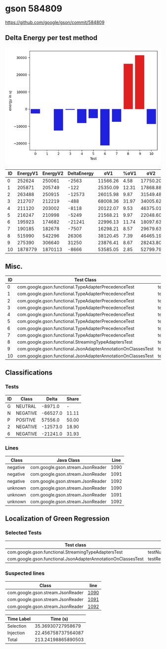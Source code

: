 # gson 584809


https://github.com/google/gson/commit/584809



## Delta Energy per test method

![](./gson_delta_energy_0_v.png)


| ID | EnergyV1 | EnergyV2 | DeltaEnergy | σV1 | %σV1 | σV2 | %σV2 |
| --- | --- | --- | --- | --- | --- | --- | --- |
| 0 | 252624 | 250061 | -2563 | 11566.26 | 4.58 | 17750.20 | 7.10 |
| 1 | 205871 | 205749 | -122 | 25350.09 | 12.31 | 17868.88 | 8.68 |
| 2 | 263488 | 250915 | -12573 | 26015.98 | 9.87 | 31549.48 | 12.57 |
| 3 | 212707 | 212219 | -488 | 68008.36 | 31.97 | 34005.62 | 16.02 |
| 4 | 211120 | 203002 | -8118 | 20122.07 | 9.53 | 46375.01 | 22.84 |
| 5 | 216247 | 210998 | -5249 | 21568.21 | 9.97 | 22048.60 | 10.45 |
| 6 | 195923 | 174682 | -21241 | 22996.13 | 11.74 | 18097.63 | 10.36 |
| 7 | 190185 | 182678 | -7507 | 16298.21 | 8.57 | 29679.63 | 16.25 |
| 8 | 515990 | 542296 | 26306 | 38120.45 | 7.39 | 46465.19 | 8.57 |
| 9 | 275390 | 306640 | 31250 | 23876.41 | 8.67 | 28243.80 | 9.21 |
| 10 | 1878779 | 1870113 | -8666 | 53585.05 | 2.85 | 52799.79 | 2.82 |

## Misc.

| ID | Test Class | Test Method |
| --- | --- | --- |
| 0 | com.google.gson.functional.TypeAdapterPrecedenceTest | testStreamingFollowedByNonstreaming |
| 1 | com.google.gson.functional.TypeAdapterPrecedenceTest | testStreamingHierarchicalFollowedByNonstreaming |
| 2 | com.google.gson.functional.TypeAdapterPrecedenceTest | testSerializeNonstreamingTypeAdapterFollowedByStreamingTypeAdapter |
| 3 | com.google.gson.functional.TypeAdapterPrecedenceTest | testNonstreamingHierarchicalFollowedByNonstreaming |
| 4 | com.google.gson.functional.TypeAdapterPrecedenceTest | testStreamingHierarchicalFollowedByNonstreamingHierarchical |
| 5 | com.google.gson.functional.TypeAdapterPrecedenceTest | testNonstreamingFollowedByNonstreaming |
| 6 | com.google.gson.functional.TypeAdapterPrecedenceTest | testStreamingFollowedByStreaming |
| 7 | com.google.gson.functional.TypeAdapterPrecedenceTest | testStreamingFollowedByNonstreamingHierarchical |
| 8 | com.google.gson.functional.StreamingTypeAdaptersTest | testNullSafe |
| 9 | com.google.gson.functional.JsonAdapterAnnotationOnClassesTest | testRegisteredDeserializerOverridesJsonAdapter |
| 10 | com.google.gson.functional.JsonAdapterAnnotationOnClassesTest | testRegisteredSerializerOverridesJsonAdapter |



## Classifications

### Tests
| ID | Class | Delta | Share |
| --- | --- | --- | --- |
| G | NEUTRAL | -8971.0 | - |
| N | NEGATIVE | -66527.0 | 11.11 |
| P | POSITIVE | 57556.0 | 50.00 |
| 2 | NEGATIVE | -12573.0 | 18.90 |
| 6 | NEGATIVE | -21241.0 | 31.93 |

### Lines
| Class | Java Class | Line |
| --- | --- | --- |
| negative | com.google.gson.stream.JsonReader | 1090 |
| negative | com.google.gson.stream.JsonReader | 1091 |
| negative | com.google.gson.stream.JsonReader | 1092 |
| unknown | com.google.gson.stream.JsonReader | 1090 |
| unknown | com.google.gson.stream.JsonReader | 1091 |
| unknown | com.google.gson.stream.JsonReader | 1092 |



## Localization of Green Regression
### Selected Tests
| Test class | test method |
| --- | --- |
| com.google.gson.functional.StreamingTypeAdaptersTest | testNullSafe |
| com.google.gson.functional.JsonAdapterAnnotationOnClassesTest | testRegisteredDeserializerOverridesJsonAdapter |

### Suspected lines
| Class | line |
| --- | --- |
| com.google.gson.stream.JsonReader | [1090](https://github.com/google/gson/tree/584809/gson/src/main/java/com/google/gson/stream/JsonReader.java#L1090) |
| com.google.gson.stream.JsonReader | [1091](https://github.com/google/gson/tree/584809/gson/src/main/java/com/google/gson/stream/JsonReader.java#L1090#L1091) |
| com.google.gson.stream.JsonReader | [1092](https://github.com/google/gson/tree/584809/gson/src/main/java/com/google/gson/stream/JsonReader.java#L1090#L1091#L1092) |



| Time Label | Time (s) |
| --- | --- |
| Selection | 35.36930727958679 |
| Injection | 22.456758737564087 |
| Total | 213.24198865890503 |


